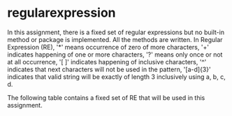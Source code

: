 # regularexpression

In this assignment, there is a fixed set of regular expressions but no built-in method or package is implemented. All the methods are written.
In Regular Expression (RE), '*' means occurrence of zero of more characters, '+' indicates happening of one or more characters, '?'  means only once or not at all occurrence, '[ ]' indicates happening of inclusive characters, '^' indicates that next characters will not be used in the pattern, '[a-d]{3}' indicates that valid string will be exactly of  length 3 inclusively using a, b, c, d.

The following table contains a fixed set of RE that will be used in this assignment.

